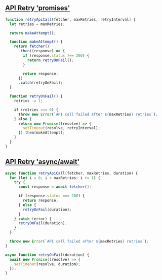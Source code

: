 ## [API Retry 'promises'](https://frontendlead.com/coding-questions/api-retry)

<!-- notecardId: 1739474977117 -->

```js
function retryApiCall(fetcher, maxRetries, retryInterval) {
  let retries = maxRetries;

  return makeAttempt();

  function makeAttempt() {
    return fetcher()
      .then((response) => {
        if (response.status !== 200) {
          return retryOnFail();
        }

        return response;
      })
      .catch(retryOnFail);
  }

  function retryOnFail() {
    retries -= 1;

    if (retries === 0) {
      throw new Error(`API call failed after ${maxRetries} retries`);
    } else {
      return new Promise((resolve) => {
        setTimeout(resolve, retryInterval);
      }).then(makeAttempt);
    }
  }
}
```

## [API Retry 'async/await'](https://frontendlead.com/coding-questions/api-retry)

<!-- notecardId: 1739474977120 -->

```js
async function retryApiCall(fetcher, maxRetries, duration) {
  for (let i = 0; i < maxRetries; i += 1) {
    try {
      const response = await fetcher();

      if (response.status === 200) {
        return response;
      } else {
        retryOnFail(duration);
      }
    } catch (error) {
      retryOnFail(duration);
    }
  }

  throw new Error(`API call failed after ${maxRetries} retries`);
}

async function retryOnFail(duration) {
  await new Promise((resolve) => {
    setTimeout(resolve, duration);
  });
}
```
